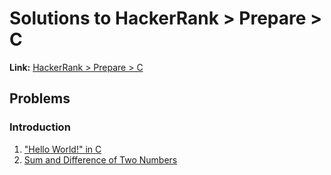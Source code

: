 # Solutions to HackerRank > Prepare > C

**Link:** [HackerRank > Prepare > C](https://www.hackerrank.com/domains/c)

## Problems

### Introduction  

1. ["Hello World!" in C](https://www.hackerrank.com/challenges/hello-world-c/problem?isFullScreen=true)  
2. [Sum and Difference of Two Numbers](https://www.hackerrank.com/challenges/sum-numbers-c/problem?isFullScreen=true)  

